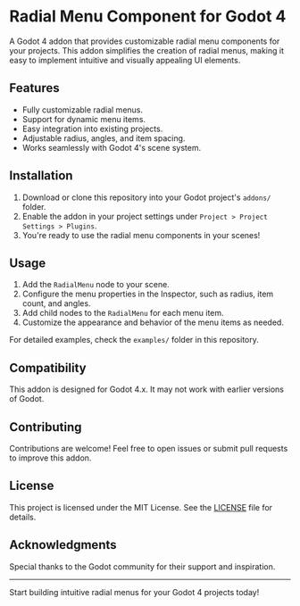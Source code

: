 # Radial Menu Component for Godot 4

A Godot 4 addon that provides customizable radial menu components for your projects. This addon simplifies the creation of radial menus, making it easy to implement intuitive and visually appealing UI elements.

## Features

- Fully customizable radial menus.
- Support for dynamic menu items.
- Easy integration into existing projects.
- Adjustable radius, angles, and item spacing.
- Works seamlessly with Godot 4's scene system.

## Installation

1. Download or clone this repository into your Godot project's `addons/` folder.
2. Enable the addon in your project settings under `Project > Project Settings > Plugins`.
3. You're ready to use the radial menu components in your scenes!

## Usage

1. Add the `RadialMenu` node to your scene.
2. Configure the menu properties in the Inspector, such as radius, item count, and angles.
3. Add child nodes to the `RadialMenu` for each menu item.
4. Customize the appearance and behavior of the menu items as needed.

For detailed examples, check the `examples/` folder in this repository.

## Compatibility

This addon is designed for Godot 4.x. It may not work with earlier versions of Godot.

## Contributing

Contributions are welcome! Feel free to open issues or submit pull requests to improve this addon.

## License

This project is licensed under the MIT License. See the [LICENSE](LICENSE) file for details.

## Acknowledgments

Special thanks to the Godot community for their support and inspiration.

---
Start building intuitive radial menus for your Godot 4 projects today!